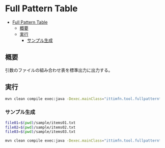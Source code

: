 # Full Pattern Table

- [Full Pattern Table](#full-pattern-table)
  - [概要](#概要)
  - [実行](#実行)
    - [サンプル生成](#サンプル生成)

## 概要

引数のファイルの組み合わせ表を標準出力に出力する。

## 実行

``` bash
mvn clean compile exec:java -Dexec.mainClass="ittimfn.tool.fullpatterntable.App" -Dexec.args="'$file01' '$file02' ..."
```

### サンプル生成

``` bash
file01=$(pwd)/sample/items01.txt
file02=$(pwd)/sample/items02.txt
file03=$(pwd)/sample/items03.txt

mvn clean compile exec:java -Dexec.mainClass="ittimfn.tool.fullpatterntable.App" -Dexec.args="'$file01' '$file02' '$file03'"
```
